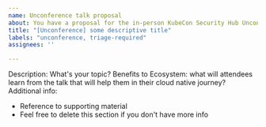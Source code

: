 ```yaml
---
name: Unconference talk proposal
about: You have a proposal for the in-person KubeCon Security Hub Unconference. Unconference sessions can be more casual group conversations about a topic. Submitters must be attending KubeCon in-person.
title: "[Unconference] some descriptive title"
labels: "unconference, triage-required"
assignees: ''

---
```


Description: What's your topic?
Benefits to Ecosystem: what will attendees learn from the talk that will help them in their cloud native journey? 
Additional info:
- Reference to supporting material
- Feel free to delete this section if you don't have more info
